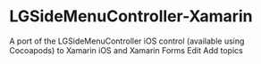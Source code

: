 # LGSideMenuController-Xamarin
A port of the LGSideMenuController iOS control (available using Cocoapods) to Xamarin iOS and Xamarin Forms Edit Add topics
